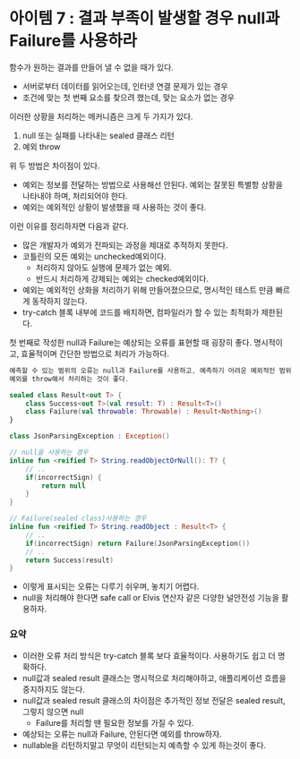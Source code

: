 # 아이템 7 : 결과 부족이 발생할 경우 null과 Failure를 사용하라

함수가 원하는 결과를 만들어 낼 수 없을 때가 있다.

- 서버로부터 데이터를 읽어오는데, 인터넷 연결 문제가 있는 경우
- 조건에 맞는 첫 번째 요소를 찾으려 했는데, 맞는 요소가 없는 경우

이러한 상황을 처리하는 메커니즘은 크게 두 가지가 있다.

1. null 또는 실패를 나타내는 sealed 클래스 리턴
2. 예외 throw

위 두 방법은 차이점이 있다.

- 예외는 정보를 전달하는 방법으로 사용해선 안된다. 예외는 잘못된 특별항 상황을 나타내야 하며, 처리되어야 한다.
- 예외는 예외적인 상황이 발생했을 때 사용하는 것이 좋다.

이런 이유를 정리하자면 다음과 같다.

- 많은 개발자가 예외가 전파되는 과정을 제대로 추적하지 못한다.
- 코틀린의 모든 예외는 unchecked예외이다.
    - 처리하지 않아도 실행에 문제가 없는 예외.
    - 반드시 처리하게 강제되는 예외는 checked예외이다.
- 예외는 예외적인 상화을 처리하기 위해 만들어졌으므로, 명시적인 테스트 만큼 빠르게 동작하지 않는다.
- try-catch 블록 내부에 코드를 배치하면, 컴파일러가 할 수 있는 최적화가 제한된다.

첫 번째로 작성한 null과 Failure는 예상되는 오류를 표현할 때 굉장히 좋다. 명시적이고, 효율적이며 간단한 방법으로 처리가 가능하다.

```kotlin
예측할 수 있는 범위의 오류는 null과 Failure를 사용하고, 예측하기 어려운 예외적인 범위의 오류
예외를 throw해서 처리하는 것이 좋다.
```

```kotlin
sealed class Result<out T> {
    class Success<out T>(val result: T) : Result<T>()
    class Failure(val throwable: Throwable) : Result<Nothing>()
}

class JsonParsingException : Exception()

// null을 사용하는 경우
inline fun <reified T> String.readObjectOrNull(): T? {
    // ..
    if(incorrectSign) {
        return null
    }
}

// Failure(sealed class)사용하는 경우
inline fun <reified T> String.readObject : Result<T> {
    // ..
    if(incorrectSign) return Failure(JsonParsingException())
    // ..
    return Success(result)
}
```

- 이렇게 표시되는 오류는 다루기 쉬우며, 놓치기 어렵다.
- null을 처리해야 한다면 safe call or Elvis 연산자 같은 다양한 널안전성 기능을 활용하자.

### 요약

- 이러한 오류 처리 방식은 try-catch 블록 보다 효율적이다. 사용하기도 쉽고 더 명확하다.
- null값과 sealed result 클래스는 명시적으로 처리해야하고, 애플리케이션 흐름을 중지하지도 않는다.
- null값과 sealed result 클래스의 차이점은 추가적인 정보 전달은 sealed result, 그렇지 않으면 null
    - Failure를 처리할 땐 필요한 정보를 가질 수 있다.
- 예상되는 오류는 null과 Failure, 안된다면 예외를 throw하자.
- nullable을 리턴하지말고 무엇이 리턴되는지 예측할 수 있게 하는것이 좋다.
